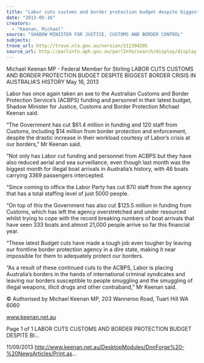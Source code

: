 ```yaml
---
title: "Labor cuts customs and border protection budget despite biggest border crisis in Australia's history"
date: "2013-05-16"
creators:
  - "Keenan, Michael"
source: "SHADOW MINISTER FOR JUSTICE, CUSTOMS AND BORDER CONTROL"
subjects:
trove_url: http://trove.nla.gov.au/version/211394205
source_url: http://parlinfo.aph.gov.au/parlInfo/search/display/display.w3p;query=Id%3A%22media/pressrel/2719424%22
---
```


 Michael Keenan MP - Federal Member for  Stirling LABOR CUTS CUSTOMS AND BORDER  PROTECTION BUDGET DESPITE BIGGEST  BORDER CRISIS IN AUSTRALIA’S HISTORY May 16, 2013

 Labor has once again taken an axe to the Australian Customs and Border Protection Service’s (ACBPS) funding and  personnel in their latest budget, Shadow Minister for Justice, Customs and Border Protection Michael Keenan said.

 “The Government has cut $61.4 million in funding and 120 staff from Customs, including $14 million from border protection and enforcement, despite the drastic increase in their workload courtesy of Labor’s crisis at our borders,” Mr Keenan said.

 “Not only has Labor cut funding and personnel from ACBPS but they have also reduced aerial and sea surveillance, even  though last month was the biggest month for illegal boat arrivals in Australia’s history, with 46 boats carrying 3369  passengers intercepted.

 “Since coming to office the Labor Party has cut 870 staff from the agency that has a total staffing level of just 5000 people.

 “On top of this the Government has also cut $125.5 million in funding from Customs, which has left the agency  overstretched and under resourced whilst trying to cope with the record breaking numbers of boat arrivals that have seen  333 boats and almost 21,000 people arrive so far this financial year.

 “These latest Budget cuts have made a tough job even tougher by leaving our frontline border protection agency in a dire  state, making it near impossible for them to adequately protect our borders.

 “As a result of these continued cuts to the ACBPS, Labor is placing Australia’s borders in the hands of international  criminal syndicates and leaving our borders susceptible to people smuggling and the smuggling of illegal weapons, illicit  drugs and other contraband,” Mr Keenan said.

 © Authorised by Michael Keenan MP, 203 Wanneroo Road, Tuart Hill WA 6060

 www.keenan.net.au

 Page 1 of 1 LABOR CUTS CUSTOMS AND BORDER PROTECTION BUDGET DESPITE BI...

 11/09/2013 http://www.keenan.net.au/DesktopModules/DnnForge%20-%20NewsArticles/Print.as...

